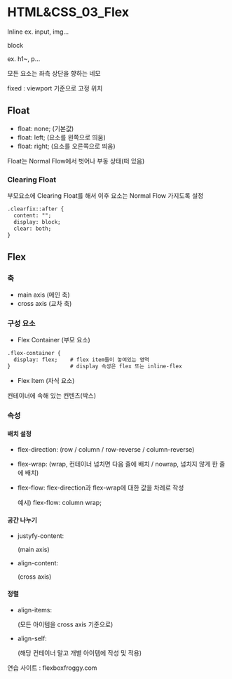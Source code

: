 # HTML&CSS_03_Flex

Inline <span> ex. input, img...

block <div> ex. h1~, p...

모든 요소는 좌측 상단을 향하는 네모



fixed : viewport 기준으로 고정 위치



## Float

* float: none; (기본값)
* float: left; (요소를 왼쪽으로 띄움)
* float: right; (요소를 오른쪽으로 띄움)



Float는 Normal Flow에서 벗어나 부동 상태(떠 있음)

### Clearing Float

부모요소에 Clearing Float를 해서 이후 요소는 Normal Flow 가지도록 설정

```html 
.clearfix::after {
  content: "";
  display: block;
  clear: both;
}
```



## Flex

### 축

* main axis (메인 축)
* cross axis (교차 축)



### 구성 요소

* Flex Container (부모 요소)

```html
.flex-container {
  display: flex;    # flex item들이 놓여있는 영역
}					# display 속성은 flex 또는 inline-flex
```



* Flex Item (자식 요소)

컨테이너에 속해 있는 컨텐츠(박스)



### 속성

#### 배치 설정

* flex-direction: (row / column / row-reverse / column-reverse)

* flex-wrap: (wrap, 컨테이너 넘치면 다음 줄에 배치 / nowrap, 넘치지 않게 한 줄에 배치)

* flex-flow: flex-direction과 flex-wrap에 대한 값을 차례로 작성

  예시) flex-flow: column wrap;



#### 공간 나누기

* justyfy-content:

  (main axis)

* align-content:

  (cross axis)

  

#### 정렬

* align-items:

  (모든 아이템을 cross axis 기준으로)

* align-self: 

  (해당 컨테이너 말고 개별 아이템에 작성 및 적용)

  

연습 사이트 : flexboxfroggy.com
